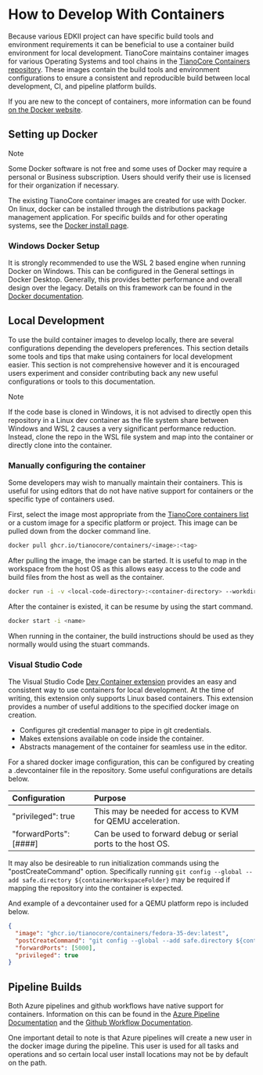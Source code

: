 # How to Develop With Containers

Because various EDKII project can have specific build tools and environment requirements
it can be beneficial to use a container build environment for local development.
TianoCore maintains container images for various Operating Systems and tool chains in the
[TianoCore Containers repository](https://github.com/tianocore/containers). These
images contain the build tools and environment configurations to ensure a consistent
and reproducible build between local development, CI, and pipeline platform builds.

If you are new to the concept of containers, more information can be found
[on the Docker website](https://www.docker.com/resources/what-container/).

## Setting up Docker

> [!NOTE]
> Some Docker software is not free and some uses of Docker may require a personal or
> Business subscription. Users should verify their use is licensed for their organization
> if necessary.

The existing TianoCore container images are created for use with Docker. On linux,
docker can be installed through the distributions package management application.
For specific builds and for other operating systems, see the [Docker install page](https://docs.docker.com/engine/install/).

### Windows Docker Setup

It is strongly recommended to use the WSL 2 based engine when running Docker on
Windows. This can be configured in the General settings in Docker Desktop. Generally,
this provides better performance and overall design over the legacy. Details on
this framework can be found in the [Docker documentation](https://docs.docker.com/desktop/windows/wsl/).

## Local Development

To use the build container images to develop locally, there are several configurations
depending the developers preferences. This section details some tools and tips that
make using containers for local development easier. This section is not comprehensive
however and it is encouraged users experiment and consider contributing back any
new useful configurations or tools to this documentation.

> [!NOTE]
> If the code base is cloned in Windows, it is not advised to directly open
> this repository in a Linux dev container as the file system share between Windows
> and WSL 2 causes a very significant performance reduction. Instead, clone the
> repo in the WSL file system and map into the container or directly clone into
> the container.

### Manually configuring the container

Some developers may wish to manually maintain their containers. This is useful
for using editors that do not have native support for containers or the specific
type of containers used.

First, select the image most appropriate from the [TianoCore containers list](https://github.com/tianocore/containers#current-status)
or a custom image for a specific platform or project. This image can be pulled down
from the docker command line.

```bash
docker pull ghcr.io/tianocore/containers/<image>:<tag>
```

After pulling the image, the image can be started. It is useful to map in the workspace
from the host OS as this allows easy access to the code and build files from the
host as well as the container.

```bash
docker run -i -v <local-code-directory>:<container-directory> --workdir=<container directory> --name=<name> ghcr.io/tianocore/containers/<image>:<tag>
```

After the container is existed, it can be resume by using the start command.

```bash
docker start -i <name>
```

When running in the container, the build instructions should be used as they normally
would using the stuart commands.

### Visual Studio Code

The Visual Studio Code [Dev Container extension](https://code.visualstudio.com/docs/devcontainers/containers)
provides an easy and consistent way to use containers for local development. At
the time of writing, this extension only supports Linux based containers. This
extension provides a number of useful additions to the specified docker image on
creation.

- Configures git credential manager to pipe in git credentials.
- Makes extensions available on code inside the container.
- Abstracts management of the container for seamless use in the editor.

For a shared docker image configuration, this can be configured by creating a
.devcontainer file in the repository. Some useful configurations are details below.

| Configuration          | Purpose |
| :------------          | :------ |
| "privileged": true     | This may be needed for access to KVM for QEMU acceleration.  |
| "forwardPorts": [####] | Can be used to forward debug or serial ports to the host OS. |

It may also be desireable to run initialization commands using the "postCreateCommand"
option. Specifically running `git config --global --add safe.directory ${containerWorkspaceFolder}`
may be required if mapping the repository into the container is expected.

And example of a devcontainer used for a QEMU platform repo is included below.

```json
{
  "image": "ghcr.io/tianocore/containers/fedora-35-dev:latest",
  "postCreateCommand": "git config --global --add safe.directory ${containerWorkspaceFolder} && pip install --upgrade -r pip-requirements.txt",
  "forwardPorts": [5000],
  "privileged": true
}
```

## Pipeline Builds

Both Azure pipelines and github workflows have native support for containers. Information
on this can be found in the [Azure Pipeline Documentation](https://learn.microsoft.com/en-us/azure/devops/pipelines/process/container-phases?view=azure-devops)
and the [Github Workflow Documentation](https://docs.github.com/en/actions/using-workflows/workflow-syntax-for-github-actions).

One important detail to note is that Azure pipelines will create a new user in the
docker image during the pipeline. This user is used for all tasks and operations
and so certain local user install locations may not be by default on the path.
